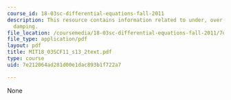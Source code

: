 ```yaml
---
course_id: 18-03sc-differential-equations-fall-2011
description: This resource contains information related to under, over, and critical
  damping.
file_location: /coursemedia/18-03sc-differential-equations-fall-2011/7e212064ad281d00e1dac893b1f722a7_MIT18_03SCF11_s13_2text.pdf
file_type: application/pdf
layout: pdf
title: MIT18_03SCF11_s13_2text.pdf
type: course
uid: 7e212064ad281d00e1dac893b1f722a7

---
```

None